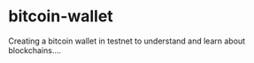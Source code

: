 # bitcoin-wallet
Creating a bitcoin wallet in testnet to understand and learn about blockchains....
